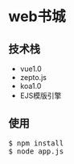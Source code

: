 # web书城

## 技术栈
- vue1.0
- zepto.js
- koa1.0
- EJS模版引擎

## 使用
<pre>
$ npm install
$ node app.js
</pre>


